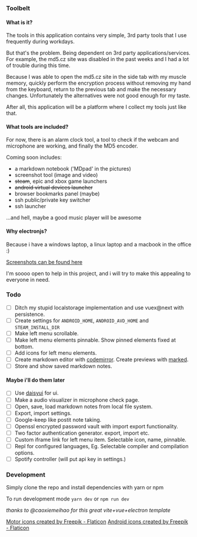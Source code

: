 ### Toolbelt

#### What is it?

The tools in this application contains very simple, 3rd party tools that I use frequently during workdays.

But that's the problem. Being dependent on 3rd party applications/services. For example, the md5.cz site was disabled in the past weeks and I had a lot of trouble during this time.

Because I was able to open the md5.cz site in the side tab with my muscle memory, quickly perform the encryption process without removing my hand from the keyboard, return to the previous tab and make the necessary changes. Unfortunately the alternatives were not good enough for my taste.

After all, this application will be a platform where I collect my tools just like that.

#### What tools are included?

For now, there is an alarm clock tool, a tool to check if the webcam and microphone are working, and finally the MD5 encoder.

Coming soon includes:

- a markdown notebook ('MDpad' in the pictures)
- screenshot tool (image and video)
- ~~steam~~, epic and xbox game launchers
- ~~android virtual devices launcher~~
- browser bookmarks panel (maybe)
- ssh public/private key switcher
- ssh launcher

...and hell, maybe a good music player will be awesome

#### Why electronjs?

Because i have a windows laptop, a linux laptop and a macbook in the office :)

[Screenshots can be found here](https://github.com/akinozgen/timer/tree/main/screenshots)

I'm soooo open to help in this project, and i will try to make this appealing to everyone in need.

### Todo
- [ ] Ditch my stupid localstorage implementation and use vuex@next with persistence.
- [ ] Create settings for `ANDROID_HOME`, `ANDROID_AVD_HOME` and `STEAM_INSTALL_DIR` 
- [ ] Make left menu scrollable.
- [ ] Make left menu elements pinnable. Show pinned elements fixed at bottom.
- [ ] Add icons for left menu elements.
- [ ] Create markdown editor with [codemirror](https://codemirror.net). Create previews with [marked](https://marked.js.org/).
- [ ] Store and show saved markdown notes.

#### Maybe i'll do them later
- [ ] Use [daisyui](https://daisyui.com/) for ui.
- [ ] Make a audio visualizer in microphone check page.
- [ ] Open, save, load markdown notes from local file system.
- [ ] Export, import settings.
- [ ] Google-keep like postit note taking.
- [ ] Openssl encrypted password vault with import export functionality.
- [ ] Two factor authentication generator. export, import etc.
- [ ] Custom iframe link for left menu item. Selectable icon, name, pinnable.
- [ ] Repl for configured languages, Eg. Selectable compiler and compilation options.
- [ ] Spotify controller (will put api key in settings.)
 
### Development

Simply clone the repo and install dependencies with yarn or npm

To run development mode
`yarn dev` or `npm run dev`

_thanks to @caoxiemeihao for this great vite+vue+electron template_

<a href="https://www.flaticon.com/free-icons/motor" title="motor icons">Motor icons created by Freepik - Flaticon</a>
<a href="https://www.flaticon.com/free-icons/android" title="android icons">Android icons created by Freepik - Flaticon</a>
